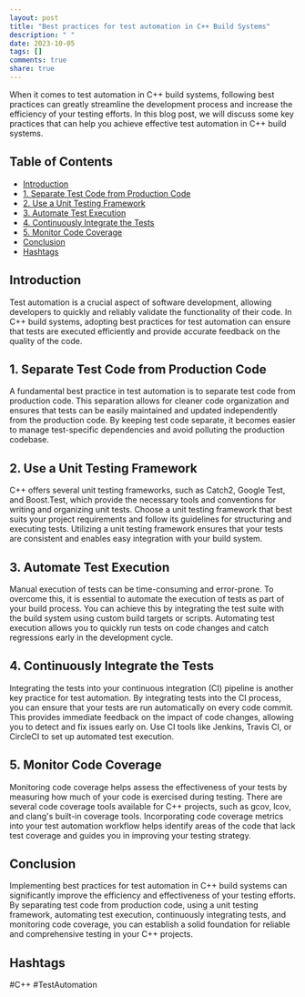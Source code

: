 ```yaml
---
layout: post
title: "Best practices for test automation in C++ Build Systems"
description: " "
date: 2023-10-05
tags: []
comments: true
share: true
---
```


When it comes to test automation in C++ build systems, following best practices can greatly streamline the development process and increase the efficiency of your testing efforts. In this blog post, we will discuss some key practices that can help you achieve effective test automation in C++ build systems.

## Table of Contents

- [Introduction](#Introduction)
- [1. Separate Test Code from Production Code](#Separate-Test-Code-from-Production-Code)
- [2. Use a Unit Testing Framework](#Use-a-Unit-Testing-Framework)
- [3. Automate Test Execution](#Automate-Test-Execution)
- [4. Continuously Integrate the Tests](#Continuously-Integrate-the-Tests)
- [5. Monitor Code Coverage](#Monitor-Code-Coverage)
- [Conclusion](#Conclusion)
- [Hashtags](#Hashtags)

## Introduction

Test automation is a crucial aspect of software development, allowing developers to quickly and reliably validate the functionality of their code. In C++ build systems, adopting best practices for test automation can ensure that tests are executed efficiently and provide accurate feedback on the quality of the code.

## 1. Separate Test Code from Production Code

A fundamental best practice in test automation is to separate test code from production code. This separation allows for cleaner code organization and ensures that tests can be easily maintained and updated independently from the production code. By keeping test code separate, it becomes easier to manage test-specific dependencies and avoid polluting the production codebase.

## 2. Use a Unit Testing Framework

C++ offers several unit testing frameworks, such as Catch2, Google Test, and Boost.Test, which provide the necessary tools and conventions for writing and organizing unit tests. Choose a unit testing framework that best suits your project requirements and follow its guidelines for structuring and executing tests. Utilizing a unit testing framework ensures that your tests are consistent and enables easy integration with your build system.

## 3. Automate Test Execution

Manual execution of tests can be time-consuming and error-prone. To overcome this, it is essential to automate the execution of tests as part of your build process. You can achieve this by integrating the test suite with the build system using custom build targets or scripts. Automating test execution allows you to quickly run tests on code changes and catch regressions early in the development cycle.

## 4. Continuously Integrate the Tests

Integrating the tests into your continuous integration (CI) pipeline is another key practice for test automation. By integrating tests into the CI process, you can ensure that your tests are run automatically on every code commit. This provides immediate feedback on the impact of code changes, allowing you to detect and fix issues early on. Use CI tools like Jenkins, Travis CI, or CircleCI to set up automated test execution.

## 5. Monitor Code Coverage

Monitoring code coverage helps assess the effectiveness of your tests by measuring how much of your code is exercised during testing. There are several code coverage tools available for C++ projects, such as gcov, lcov, and clang's built-in coverage tools. Incorporating code coverage metrics into your test automation workflow helps identify areas of the code that lack test coverage and guides you in improving your testing strategy.

## Conclusion

Implementing best practices for test automation in C++ build systems can significantly improve the efficiency and effectiveness of your testing efforts. By separating test code from production code, using a unit testing framework, automating test execution, continuously integrating tests, and monitoring code coverage, you can establish a solid foundation for reliable and comprehensive testing in your C++ projects.

## Hashtags

#C++ #TestAutomation